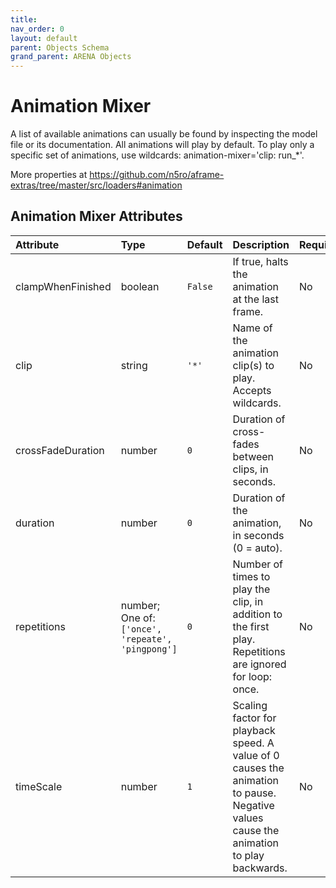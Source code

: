 ```yaml
---
title: 
nav_order: 0
layout: default
parent: Objects Schema
grand_parent: ARENA Objects
---
```



Animation Mixer
===============


A list of available animations can usually be found by inspecting the model file or its documentation. All animations will play by default. To play only a specific set of animations, use wildcards: animation-mixer='clip: run_*'. 

More properties at <a href='https://github.com/n5ro/aframe-extras/tree/master/src/loaders#animation'>https://github.com/n5ro/aframe-extras/tree/master/src/loaders#animation</a>

Animation Mixer Attributes
---------------------------

|Attribute|Type|Default|Description|Required|
| :--- | :--- | :--- | :--- | :--- |
|clampWhenFinished|boolean|```False```|If true, halts the animation at the last frame.|No|
|clip|string|```'*'```|Name of the animation clip(s) to play. Accepts wildcards.|No|
|crossFadeDuration|number|```0```|Duration of cross-fades between clips, in seconds.|No|
|duration|number|```0```|Duration of the animation, in seconds (0 = auto).|No|
|repetitions|number; One of: ```['once', 'repeate', 'pingpong']```|```0```|Number of times to play the clip, in addition to the first play. Repetitions are ignored for loop: once.|No|
|timeScale|number|```1```|Scaling factor for playback speed. A value of 0 causes the animation to pause. Negative values cause the animation to play backwards.|No|

